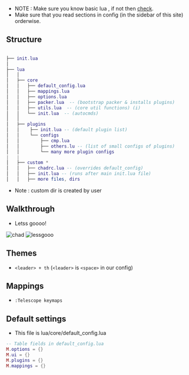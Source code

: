 - NOTE : Make sure you know basic lua , if not then [check](/quickstart/learn-lua).
- Make sure that you read sections in config (in the sidebar of this site) orderwise.

## Structure

```lua

├── init.lua
│
├── lua
│   │
│   ├── core
│   │   ├── default_config.lua
│   │   ├── mappings.lua
│   │   ├── options.lua
│   │   ├── packer.lua  -- (bootstrap packer & installs plugins)
│   │   ├── utils.lua  -- (core util functions) (i)
│   │   └── init.lua  -- (autocmds)
│   │
│   ├── plugins
│   │    ├── init.lua -- (default plugin list)
│   │    └── configs
│   │        ├── cmp.lua
│   │        ├── others.lu -- (list of small configs of plugins)
│   │        └── many more plugin configs
|   |
│   ├── custom *
│   │   ├── chadrc.lua -- (overrides default_config)
│   │   ├── init.lua -- (runs after main init.lua file)
│   │   ├── more files, dirs
```

-  Note : custom dir is created by user

## Walkthrough

- Letss goooo!

![chad](https://media.discordapp.net/attachments/610012463907209227/891016498733256774/869951078962196571.png)
![lessgooo](https://cdn.discordapp.com/attachments/610012463907209227/891011437810577480/863483056531046450.png)

## Themes

- `<leader> + th`   (`<leader>` is `<space>` in our config)

## Mappings

- `:Telescope keymaps` 

## Default settings

- This file is lua/core/default_config.lua

```lua
-- Table fields in default_config.lua
M.options = {} 
M.ui = {}
M.plugins = {}
M.mappings = {} 
```
